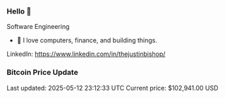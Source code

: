 ### Hello 🤙  

Software Engineering

- 🔭 I love computers, finance, and building things.
  
LinkedIn: https://www.linkedin.com/in/thejustinbishop/  



















### Bitcoin Price Update
Last updated: 2025-05-12 23:12:33 UTC
Current price: $102,941.00 USD
